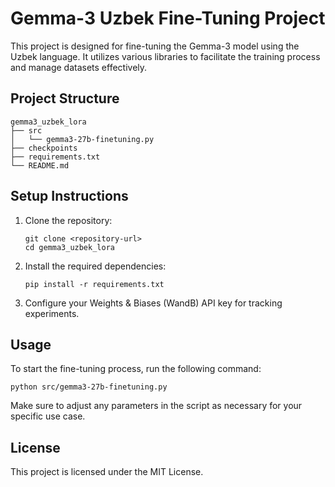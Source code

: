 # Gemma-3 Uzbek Fine-Tuning Project

This project is designed for fine-tuning the Gemma-3 model using the Uzbek language. It utilizes various libraries to facilitate the training process and manage datasets effectively.

## Project Structure

```
gemma3_uzbek_lora
├── src
│   └── gemma3-27b-finetuning.py
├── checkpoints
├── requirements.txt
└── README.md
```

## Setup Instructions

1. Clone the repository:
   ```
   git clone <repository-url>
   cd gemma3_uzbek_lora
   ```

2. Install the required dependencies:
   ```
   pip install -r requirements.txt
   ```

3. Configure your Weights & Biases (WandB) API key for tracking experiments.

## Usage

To start the fine-tuning process, run the following command:
```
python src/gemma3-27b-finetuning.py
```

Make sure to adjust any parameters in the script as necessary for your specific use case.

## License

This project is licensed under the MIT License.